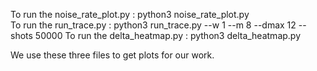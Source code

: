 To run the noise_rate_plot.py : python3 noise_rate_plot.py    
To run the run_trace.py : python3 run_trace.py --w 1 --m 8 --dmax 12 --shots 50000 
To run the delta_heatmap.py : python3 delta_heatmap.py 

We use these three files to get plots for our work. 
